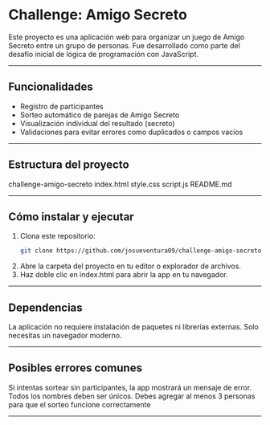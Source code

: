 # Challenge: Amigo Secreto

Este proyecto es una aplicación web para organizar un juego de Amigo Secreto entre un grupo de personas. Fue desarrollado como parte del desafío inicial de lógica de programación con JavaScript.

---

## Funcionalidades

- Registro de participantes
- Sorteo automático de parejas de Amigo Secreto
- Visualización individual del resultado (secreto)
- Validaciones para evitar errores como duplicados o campos vacíos

---

## Estructura del proyecto
challenge-amigo-secreto
index.html
style.css
script.js
README.md

---

## Cómo instalar y ejecutar

1. Clona este repositorio:
   ```bash
   git clone https://github.com/josueventura09/challenge-amigo-secreto.git
2. Abre la carpeta del proyecto en tu editor o explorador de archivos.
3. Haz doble clic en index.html para abrir la app en tu navegador.

---

## Dependencias
La aplicación no requiere instalación de paquetes ni librerías externas. Solo necesitas un navegador moderno.

---

## Posibles errores comunes
Si intentas sortear sin participantes, la app mostrará un mensaje de error.
Todos los nombres deben ser únicos.
Debes agregar al menos 3 personas para que el sorteo funcione correctamente

---

